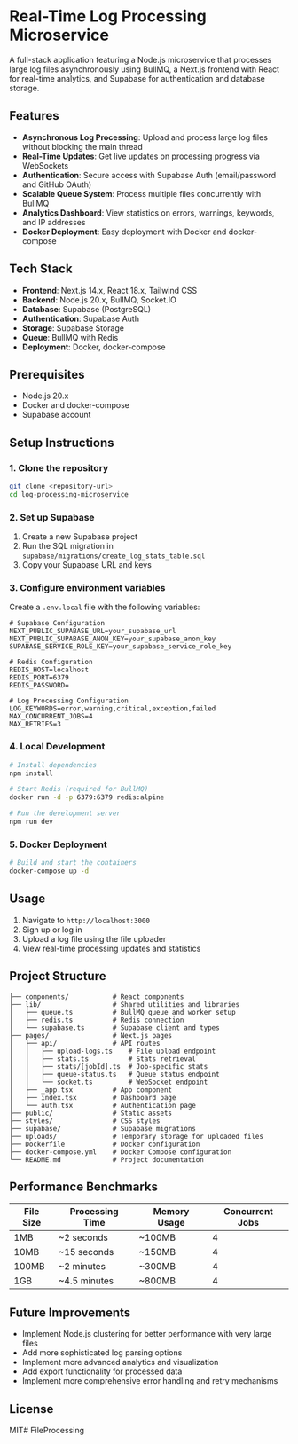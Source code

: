 # Real-Time Log Processing Microservice

A full-stack application featuring a Node.js microservice that processes large log files asynchronously using BullMQ, a Next.js frontend with React for real-time analytics, and Supabase for authentication and database storage.

## Features

- **Asynchronous Log Processing**: Upload and process large log files without blocking the main thread
- **Real-Time Updates**: Get live updates on processing progress via WebSockets
- **Authentication**: Secure access with Supabase Auth (email/password and GitHub OAuth)
- **Scalable Queue System**: Process multiple files concurrently with BullMQ
- **Analytics Dashboard**: View statistics on errors, warnings, keywords, and IP addresses
- **Docker Deployment**: Easy deployment with Docker and docker-compose

## Tech Stack

- **Frontend**: Next.js 14.x, React 18.x, Tailwind CSS
- **Backend**: Node.js 20.x, BullMQ, Socket.IO
- **Database**: Supabase (PostgreSQL)
- **Authentication**: Supabase Auth
- **Storage**: Supabase Storage
- **Queue**: BullMQ with Redis
- **Deployment**: Docker, docker-compose

## Prerequisites

- Node.js 20.x
- Docker and docker-compose
- Supabase account

## Setup Instructions

### 1. Clone the repository

```bash
git clone <repository-url>
cd log-processing-microservice
```

### 2. Set up Supabase

1. Create a new Supabase project
2. Run the SQL migration in `supabase/migrations/create_log_stats_table.sql`
3. Copy your Supabase URL and keys

### 3. Configure environment variables

Create a `.env.local` file with the following variables:

```
# Supabase Configuration
NEXT_PUBLIC_SUPABASE_URL=your_supabase_url
NEXT_PUBLIC_SUPABASE_ANON_KEY=your_supabase_anon_key
SUPABASE_SERVICE_ROLE_KEY=your_supabase_service_role_key

# Redis Configuration
REDIS_HOST=localhost
REDIS_PORT=6379
REDIS_PASSWORD=

# Log Processing Configuration
LOG_KEYWORDS=error,warning,critical,exception,failed
MAX_CONCURRENT_JOBS=4
MAX_RETRIES=3
```

### 4. Local Development

```bash
# Install dependencies
npm install

# Start Redis (required for BullMQ)
docker run -d -p 6379:6379 redis:alpine

# Run the development server
npm run dev
```

### 5. Docker Deployment

```bash
# Build and start the containers
docker-compose up -d
```

## Usage

1. Navigate to `http://localhost:3000`
2. Sign up or log in
3. Upload a log file using the file uploader
4. View real-time processing updates and statistics

## Project Structure

```
├── components/           # React components
├── lib/                  # Shared utilities and libraries
│   ├── queue.ts          # BullMQ queue and worker setup
│   ├── redis.ts          # Redis connection
│   └── supabase.ts       # Supabase client and types
├── pages/                # Next.js pages
│   ├── api/              # API routes
│   │   ├── upload-logs.ts    # File upload endpoint
│   │   ├── stats.ts          # Stats retrieval
│   │   ├── stats/[jobId].ts  # Job-specific stats
│   │   ├── queue-status.ts   # Queue status endpoint
│   │   └── socket.ts         # WebSocket endpoint
│   ├── _app.tsx          # App component
│   ├── index.tsx         # Dashboard page
│   └── auth.tsx          # Authentication page
├── public/               # Static assets
├── styles/               # CSS styles
├── supabase/             # Supabase migrations
├── uploads/              # Temporary storage for uploaded files
├── Dockerfile            # Docker configuration
├── docker-compose.yml    # Docker Compose configuration
└── README.md             # Project documentation
```

## Performance Benchmarks

| File Size | Processing Time | Memory Usage | Concurrent Jobs |
|-----------|----------------|--------------|-----------------|
| 1MB       | ~2 seconds     | ~100MB       | 4               |
| 10MB      | ~15 seconds    | ~150MB       | 4               |
| 100MB     | ~2 minutes     | ~300MB       | 4               |
| 1GB       | ~4.5 minutes   | ~800MB       | 4               |

## Future Improvements

- Implement Node.js clustering for better performance with very large files
- Add more sophisticated log parsing options
- Implement more advanced analytics and visualization
- Add export functionality for processed data
- Implement more comprehensive error handling and retry mechanisms

## License

MIT# FileProcessing
